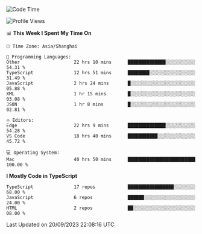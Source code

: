 <!--START_SECTION:waka-->
![Code Time](http://img.shields.io/badge/Code%20Time-5%2C191%20hrs%202%20mins-blue)

![Profile Views](http://img.shields.io/badge/Profile%20Views-0-blue)

📊 **This Week I Spent My Time On** 

```text
🕑︎ Time Zone: Asia/Shanghai

💬 Programming Languages: 
Other                    22 hrs 10 mins      ██████████████░░░░░░░░░░░   54.31 % 
TypeScript               12 hrs 51 mins      ████████░░░░░░░░░░░░░░░░░   31.49 % 
JavaScript               2 hrs 24 mins       █░░░░░░░░░░░░░░░░░░░░░░░░   05.88 % 
XML                      1 hr 15 mins        █░░░░░░░░░░░░░░░░░░░░░░░░   03.08 % 
JSON                     1 hr 8 mins         █░░░░░░░░░░░░░░░░░░░░░░░░   02.81 % 

🔥 Editors: 
Edge                     22 hrs 9 mins       ██████████████░░░░░░░░░░░   54.28 % 
VS Code                  18 hrs 40 mins      ███████████░░░░░░░░░░░░░░   45.72 % 

💻 Operating System: 
Mac                      40 hrs 50 mins      █████████████████████████   100.00 % 
```

**I Mostly Code in TypeScript** 

```text
TypeScript               17 repos            █████████████████░░░░░░░░   68.00 % 
JavaScript               6 repos             ██████░░░░░░░░░░░░░░░░░░░   24.00 % 
HTML                     2 repos             ██░░░░░░░░░░░░░░░░░░░░░░░   08.00 % 
```




 Last Updated on 20/09/2023 22:08:16 UTC
<!--END_SECTION:waka-->
